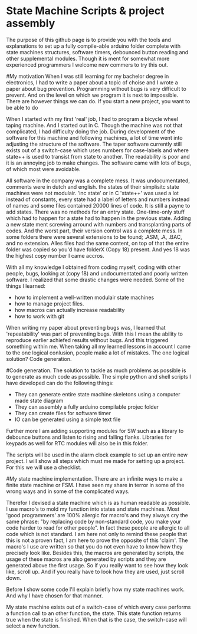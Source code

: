 # State Machine Scripts & project assembly
The purpose of this github page is to provide you with the tools and explanations to set up a fully compile-able arduino folder complete with state machines structures, software timers, debounced button reading and other supplemental modules. Though it is ment for somewhat more experienced programmers I welcome new commers to try this out.

#My motivation
When I was still learning for my bachelor degree in electronics, I had to write a paper about a topic of choise and I wrote a paper about bug prevention. Programming without bugs is very difficult to prevent. And on the level on which we program it is next to impossible. There are however things we can do. If you start a new project, you want to be able to do

When I started with my first 'real' job, I had to program a bicycle wheel taping machine. And I started out in C. Though the machine was not that complicated, I had difficulty doing the job. During development of the software for this machine and following machines, a lot of time went into adjusting the structure of the software. The taper software currently still exists out of a switch-case which uses numbers for case-labels and where state++ is used to transist from state to another. The readability is poor and it is an annoying job to make changes. The software came with lots of bugs, of which most were avoidable.

All software in the company was a complete mess. It was undocumentated, comments were in dutch and english. the states of their simplisitc state machines were not modulair. 'inc state' or in C 'state++' was used a lot instead of constants, every state had a label of letters and numbers instead of names and some files contained 20000 lines of code. It is still a payne to add states. There was no methods for an entry state. One-time-only stuff which had to happen for a state had to happen in the previous state. Adding a new state ment screwing arround with numbers and transplanting parts of codes. And the worst part, their version control was a complete mess. In some folders there were several extensions to be found; .ASM, .A, .BAC, and no extension. Alles files had the same content, on top of that the entire folder was copied so you'd have folderX (Copy 18) present. And yes 18 was the highest copy number I came accros.

With all my knowledge I obtained from coding myself, coding with other people, bugs, looking at (copy 18) and undocumentated and poorly written software. I realized that some drastic changes were needed. Some of the things I learned:

- how to implement a well-written modulair state machines
- how to manage project files.
- how macros can actually increase readability
- how to work with git

When writing my paper about preventing bugs was, I learned that 'repeatability' was part of preventing bugs. With this I mean the ability to reproduce earlier achiefed results without bugs. And this triggered something within me. When taking all my learned lessons in account I came to the one logical conlusion, people make a lot of mistakes. The one logical solution? Code generation.

#Code generation.
The solution to tackle as much problems as possible is to generate as much code as possible. The simple python and shell scripts I have developed can do the following things:

- They can generate entire state machine skeletons using a computer made state diagram
- They can assembly a fully arduino compilable projec folder
- They can create files for software timer
- IO can be generated using a simple text file

Further more I am adding supporting modules for SW such as a library to debounce buttons and listen to rising and falling flanks. Libraries for keypads as well for RTC modules will also be in this folder.

The scripts will be used in the alarm clock example to set up an entire new project. I will show all steps which must me made for setting up a project. For this we will use a checklist.

#My state machine implementation.
There are an infinite ways to make a finite state machine or FSM. I have seen my share in terror in some of the wrong ways and in some of the complicated ways.

Therefor I devised a state machine which is as human readable as possible. I use macro's to mold my function into states and state machines. Most 'good programmers' are 100% allergic for macro's and they always cry the same phrase: "by replacing code by non-standard code, you make your code harder to read for other people". In fact these people are allergic to all code which is not standard. I am here not only to remind these people that this is not a proven fact, I am here to prove the opposite of this 'claim'. The macro's I use are written so that you do not even have to know how they precisely look like. Besides this, the macros are generated by scripts, the usage of these macros are also generated by scripts and they are generated above the first usage. So if you really want to see how they look like, scroll up. And if you really have to look how they are used, just scroll down.

Before I show some code I'll explain briefly how my state machines work. And why I have chosen for that manner.

My state machine exists out of a switch-case of which every case performs a function call to an other function, the state. This state function returns true when the state is finished. When that is the case, the switch-case will select a new function.



